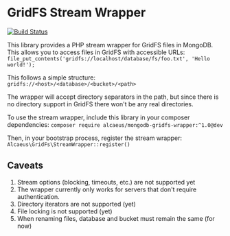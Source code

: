 # GridFS Stream Wrapper

[![Build Status](https://secure.travis-ci.org/alcaeus/mongodb-gridfs-wrapper.png?branch=master)](https://travis-ci.org/alcaeus/mongodb-gridfs-wrapper)

This library provides a PHP stream wrapper for GridFS files in MongoDB. This allows you to access files in GridFS with
accessible URLs:
```file_put_contents('gridfs://localhost/database/fs/foo.txt', 'Hello world!');```

This follows a simple structure:
```gridfs://<host>/<database>/<bucket>/<path>```

The wrapper will accept directory separators in the path, but since there is no directory support in GridFS there won't
be any real directories.

To use the stream wrapper, include this library in your composer dependencies:
```composer require alcaeus/mongodb-gridfs-wrapper:^1.0@dev```

Then, in your bootstrap process, register the stream wrapper:
```Alcaeus\GridFs\StreamWrapper::register()```

## Caveats

1. Stream options (blocking, timeouts, etc.) are not supported yet
2. The wrapper currently only works for servers that don't require authentication.
3. Directory iterators are not supported (yet)
4. File locking is not supported (yet)
5. When renaming files, database and bucket must remain the same (for now)
